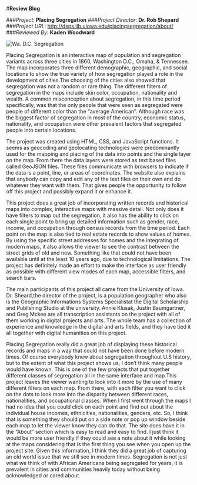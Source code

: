 #**Review Blog**

###*Project*: **Placing Segregation**
###*Project Director*: **Dr. Rob Shepard**
###*Project URL*: http://dsps.lib.uiowa.edu/placingsegregation/about/
###*Reviewed By*: **Kaden Woodward**

 ![Wa. D.C. Segregation](https://kaden4343.github.io/The-Wood/images/PlacingSegregation.png)

  Placing Segregation is an interactive map of population and segregation variants across three cities in 1860, Washington D.C., Omaha, & Tennessee. The map incorporates three different demographic, geographic, and social locations to show the true variety of how segregation played a role in the development of cities.The choosing of the cities also showed that segregation was not a random or rare thing. The different filters of segregation in the maps include skin color, occupation, nationality and wealth. A common misconception about segregation, in this time period specifically, was that the only people that were seen as segregated were people of different color than the “average American”. Although race was the biggest factor of segregation in most of the country, economic status, nationality, and occupation were other prevalent factors that segregated people into certain locations. 


  The project was created using HTML, CSS, and JavaScript functions. It seems as geocoding and geolocating technologies were predominantly used for the mapping and placing of the data into points and the single layer on the map. From there the data layers were stored as text based files called GeoJSON files. These files communicate with browsers to indicate if the data is a point, line, or areas of coordinates. The website also explains that anybody can copy and edit any of the text files on their own and do whatever they want with them. That gives people the opportunity to follow off this project and possibly expand it or enhance it.


  This project does a great job of incorporating written records and historical maps into complex, interactive maps with massive detail. Not only does it have filters to map out the segregation, it also has the ability to click on each single point to bring up detailed information such as gender, race, income, and occupation through census records from the time period. Each point on the map is also tied to real estate records to show values of homes. By using the specific street addresses for homes and the integrating of modern maps, it also allows the viewer to see the contrast between the street grids of old and new. Something like that could not have been available until at the least 10 years ago, due to technological limitations. The project has definitely made an effort to make the interface as user friendly as possible with different view modes of each map, accessible filters, and search bars. 



  The main participants of this project all came from the University of Iowa. Dr. Sheard,the director of the project, is a population geographer who also is the Geographic Informations Systems Specialistat the Digital Scholarship and Publishing Studio at the university. Annie Klusak, Justin Baumgartner, and Greg Mckee are all transcription assistants on the project with all of them working in digital projects and arts. The whole team has a collection of experience and knowledge in the digital and arts fields, and they have tied it all together with digital humanities on this project.

 

  Placing Segregation really did a great job of displaying these historical records and maps in a way that could not have been done before modern times. Of course everybody knew about segregation throughout U.S history, but to the extent of what this project shows us, I don’t think many people would have known. This is one of the few projects that put together different classes of segregation all in the same interface and map.This project leaves the viewer wanting to look into it more by the use of many different filters on each map. From there, with each filter you want to click on the dots to look more into the disparity between different races, nationalities, and occupational classes. When I first went through the maps I had no idea that you could click on each point and find out about the individual house incomes, ethnicities, nationalities, genders, etc. So, I think that is something they should put on a side note or pop up window beside each map to let the viewer know they can do that. The site does have it in the “About” section which is easy to read and easy to find. I just think it would be more user friendly if they could see a note about it while looking at the maps considering that is the first thing you see when you open up the project site. Given this information, I think they did a great job of capturing an old world issue that we still see in modern times. Segregation is not just what we think of with African Americans being segregated for years, it is prevalent in cities and communities heavily today without being acknowledged or cared about.

